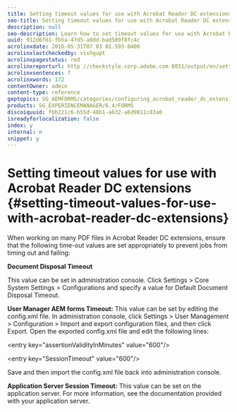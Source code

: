 ```yaml
---
title: Setting timeout values for use with Acrobat Reader DC extensions 
seo-title: Setting timeout values for use with Acrobat Reader DC extensions 
description: null
seo-description: Learn how to set timeout values for use with Acrobat Reader DC extensions.
uuid: 912d6f61-fb5a-47d5-a8dd-bad509f8fc4c
acrolinxdate: 2016-05-31T07 03 01.593-0400
acrolinxlastcheckedby: vishgupt
acrolinxpagestatus: red
acrolinxreporturl: http //checkstyle.corp.adobe.com 8031/output/en/setting_timeout_values_acrobat_reader_admin_5e12de0b318c6865_2366_report.xml
acrolinxsentences: 7
acrolinxwords: 172
contentOwner: admin
content-type: reference
geptopics: SG_AEMFORMS/categories/configuring_acrobat_reader_dc_extensions
products: SG_EXPERIENCEMANAGER/6.4/FORMS
discoiquuid: fbb221c6-b55d-48b1-a632-a6d9811c83a0
isreadyforlocalization: false
index: y
internal: n
snippet: y
---
```


# Setting timeout values for use with Acrobat Reader DC extensions {#setting-timeout-values-for-use-with-acrobat-reader-dc-extensions}

<!--
Comment Type: remark
Last Modified By:
Last Modified Date:
<p>Bug 1539440:</p>
-->

When working on many PDF files in Acrobat Reader DC extensions, ensure that the following time-out values are set appropriately to prevent jobs from timing out and failing:

**Document Disposal Timeout**

This value can be set in administration console. Click Settings > Core System Settings > Configurations and specify a value for Default Document Disposal Timeout.

**User Manager AEM forms Timeout:** This value can be set by editing the config.xml file. In administration console, click Settings > User Management > Configuration > Import and export configuration files, and then click Export. Open the exported config.xml file and edit the following lines:

&lt;entry key="assertionValidityInMinutes" value="600"/&gt;

&lt;entry key="SessionTimeout" value="600"/&gt;

Save and then import the config.xml file back into administration console.

**Application Server Session Timeout:** This value can be set on the application server. For more information, see the documentation provided with your application server.

